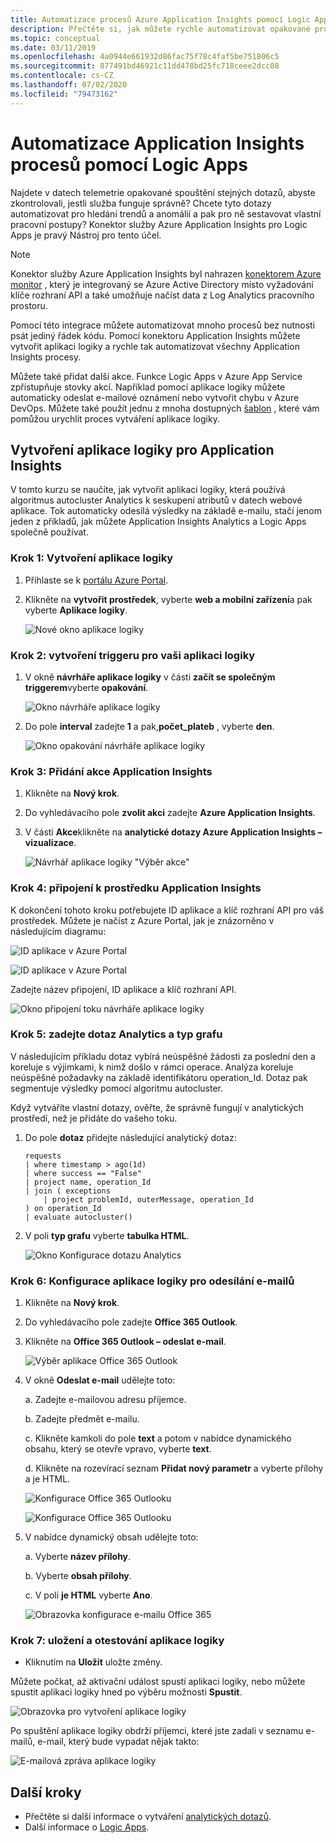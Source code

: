 ```yaml
---
title: Automatizace procesů Azure Application Insights pomocí Logic Apps
description: Přečtěte si, jak můžete rychle automatizovat opakované procesy tím, že do aplikace logiky přidáte konektor Application Insights.
ms.topic: conceptual
ms.date: 03/11/2019
ms.openlocfilehash: 4a0944e661932d86fac75f78c4faf5be751806c5
ms.sourcegitcommit: 877491bd46921c11dd478bd25fc718ceee2dcc08
ms.contentlocale: cs-CZ
ms.lasthandoff: 07/02/2020
ms.locfileid: "79473162"
---
```

# <a name="automate-application-insights-processes-by-using-logic-apps"></a>Automatizace Application Insights procesů pomocí Logic Apps

Najdete v datech telemetrie opakované spouštění stejných dotazů, abyste zkontrolovali, jestli služba funguje správně? Chcete tyto dotazy automatizovat pro hledání trendů a anomálií a pak pro ně sestavovat vlastní pracovní postupy? Konektor služby Azure Application Insights pro Logic Apps je pravý Nástroj pro tento účel.

> [!NOTE]
> Konektor služby Azure Application Insights byl nahrazen [konektorem Azure monitor](../platform/logicapp-flow-connector.md) , který je integrovaný se Azure Active Directory místo vyžadování klíče rozhraní API a také umožňuje načíst data z Log Analytics pracovního prostoru.

Pomocí této integrace můžete automatizovat mnoho procesů bez nutnosti psát jediný řádek kódu. Pomocí konektoru Application Insights můžete vytvořit aplikaci logiky a rychle tak automatizovat všechny Application Insights procesy. 

Můžete také přidat další akce. Funkce Logic Apps v Azure App Service zpřístupňuje stovky akcí. Například pomocí aplikace logiky můžete automaticky odeslat e-mailové oznámení nebo vytvořit chybu v Azure DevOps. Můžete také použít jednu z mnoha dostupných [šablon](https://docs.microsoft.com/azure/logic-apps/logic-apps-use-logic-app-templates) , které vám pomůžou urychlit proces vytváření aplikace logiky. 

## <a name="create-a-logic-app-for-application-insights"></a>Vytvoření aplikace logiky pro Application Insights

V tomto kurzu se naučíte, jak vytvořit aplikaci logiky, která používá algoritmus autocluster Analytics k seskupení atributů v datech webové aplikace. Tok automaticky odesílá výsledky na základě e-mailu, stačí jenom jeden z příkladů, jak můžete Application Insights Analytics a Logic Apps společně používat. 

### <a name="step-1-create-a-logic-app"></a>Krok 1: Vytvoření aplikace logiky
1. Přihlaste se k [portálu Azure Portal](https://portal.azure.com).
1. Klikněte na **vytvořit prostředek**, vyberte **web a mobilní zařízení**a pak vyberte **Aplikace logiky**.

    ![Nové okno aplikace logiky](./media/automate-with-logic-apps/1createlogicapp.png)

### <a name="step-2-create-a-trigger-for-your-logic-app"></a>Krok 2: vytvoření triggeru pro vaši aplikaci logiky
1. V okně **návrháře aplikace logiky** v části **začít se společným triggerem**vyberte **opakování**.

    ![Okno návrháře aplikace logiky](./media/automate-with-logic-apps/2logicappdesigner.png)

1. Do pole **interval** zadejte **1** a pak,**počet_plateb** , vyberte **den**.

    ![Okno opakování návrháře aplikace logiky](./media/automate-with-logic-apps/3recurrence.png)

### <a name="step-3-add-an-application-insights-action"></a>Krok 3: Přidání akce Application Insights
1. Klikněte na **Nový krok**.

1. Do vyhledávacího pole **zvolit akci** zadejte **Azure Application Insights**.

1. V části **Akce**klikněte na **analytické dotazy Azure Application Insights – vizualizace**.

    ![Návrhář aplikace logiky "Výběr akce"](./media/automate-with-logic-apps/4visualize.png)

### <a name="step-4-connect-to-an-application-insights-resource"></a>Krok 4: připojení k prostředku Application Insights

K dokončení tohoto kroku potřebujete ID aplikace a klíč rozhraní API pro váš prostředek. Můžete je načíst z Azure Portal, jak je znázorněno v následujícím diagramu:

![ID aplikace v Azure Portal](./media/automate-with-logic-apps/5apiaccess.png)

![ID aplikace v Azure Portal](./media/automate-with-logic-apps/6apikey.png)

Zadejte název připojení, ID aplikace a klíč rozhraní API.

![Okno připojení toku návrháře aplikace logiky](./media/automate-with-logic-apps/7connection.png)

### <a name="step-5-specify-the-analytics-query-and-chart-type"></a>Krok 5: zadejte dotaz Analytics a typ grafu
V následujícím příkladu dotaz vybírá neúspěšné žádosti za poslední den a koreluje s výjimkami, k nimž došlo v rámci operace. Analýza koreluje neúspěšné požadavky na základě identifikátoru operation_Id. Dotaz pak segmentuje výsledky pomocí algoritmu autocluster. 

Když vytváříte vlastní dotazy, ověřte, že správně fungují v analytických prostředí, než je přidáte do vašeho toku.

1. Do pole **dotaz** přidejte následující analytický dotaz:

    ```
    requests
    | where timestamp > ago(1d)
    | where success == "False"
    | project name, operation_Id
    | join ( exceptions
        | project problemId, outerMessage, operation_Id
    ) on operation_Id
    | evaluate autocluster()
    ```

1. V poli **typ grafu** vyberte **tabulka HTML**.

    ![Okno Konfigurace dotazu Analytics](./media/automate-with-logic-apps/8query.png)

### <a name="step-6-configure-the-logic-app-to-send-email"></a>Krok 6: Konfigurace aplikace logiky pro odesílání e-mailů

1. Klikněte na **Nový krok**.

1. Do vyhledávacího pole zadejte **Office 365 Outlook**.

1. Klikněte na **Office 365 Outlook – odeslat e-mail**.

    ![Výběr aplikace Office 365 Outlook](./media/automate-with-logic-apps/9sendemail.png)

1. V okně **Odeslat e-mail** udělejte toto:

   a. Zadejte e-mailovou adresu příjemce.

   b. Zadejte předmět e-mailu.

   c. Klikněte kamkoli do pole **text** a potom v nabídce dynamického obsahu, který se otevře vpravo, vyberte **text**.
    
   d. Klikněte na rozevírací seznam **Přidat nový parametr** a vyberte přílohy a je HTML.

      ![Konfigurace Office 365 Outlooku](./media/automate-with-logic-apps/10emailbody.png)

      ![Konfigurace Office 365 Outlooku](./media/automate-with-logic-apps/11emailparameter.png)

1. V nabídce dynamický obsah udělejte toto:

    a. Vyberte **název přílohy**.

    b. Vyberte **obsah přílohy**.
    
    c. V poli **je HTML** vyberte **Ano**.

      ![Obrazovka konfigurace e-mailu Office 365](./media/automate-with-logic-apps/12emailattachment.png)

### <a name="step-7-save-and-test-your-logic-app"></a>Krok 7: uložení a otestování aplikace logiky
* Kliknutím na **Uložit** uložte změny.

Můžete počkat, až aktivační událost spustí aplikaci logiky, nebo můžete spustit aplikaci logiky hned po výběru možnosti **Spustit**.

![Obrazovka pro vytvoření aplikace logiky](./media/automate-with-logic-apps/13save.png)

Po spuštění aplikace logiky obdrží příjemci, které jste zadali v seznamu e-mailů, e-mail, který bude vypadat nějak takto:

![E-mailová zpráva aplikace logiky](./media/automate-with-logic-apps/flow9.png)

## <a name="next-steps"></a>Další kroky

- Přečtěte si další informace o vytváření [analytických dotazů](../../azure-monitor/log-query/get-started-queries.md).
- Další informace o [Logic Apps](https://docs.microsoft.com/azure/logic-apps/logic-apps-what-are-logic-apps).



<!--Link references-->





